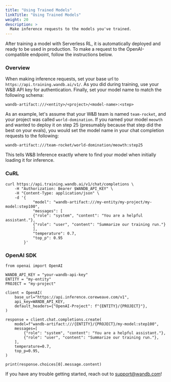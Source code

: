 ```yaml
---
title: "Using Trained Models"
linkTitle: "Using Trained Models"
weight: 20
description: >
  Make inference requests to the models you've trained.
---
```


After training a model with Serverless RL, it is automatically deployed and ready to be used in production. To make a request to the OpenAI-compatible endpoint, follow the instructions below.

### Overview

When making inference requests, set your base url to `https://api.training.wandb.ai/v1/`. As you did during training, use your W&B API key for authentication. Finally, set your model name to match the following schema:

`wandb-artifact:///<entity>/<project>/<model-name>:<step>`

As an example, let's assume that your W&B team is named `team-rocket`, and your project was called `world-domination`. If you named your model `meowth` and wanted to deploy it on step 25 (presumably because that step did the best on your evals), you would set the model name in your chat completion requests to the following:

`wandb-artifact:///team-rocket/world-domination/meowth:step25`

This tells W&B Inference exactly where to find your model when initially loading it for inference.


### CuRL

```
curl https://api.training.wandb.ai/v1/chat/completions \
    -H "Authorization: Bearer $WANDB_API_KEY" \
    -H "Content-Type: application/json" \
    -d '{
            "model": "wandb-artifact:///my-entity/my-project/my-model:step100",
            "messages": [
            {"role": "system", "content": "You are a helpful assistant."},
            {"role": "user", "content": "Summarize our training run."}
            ],
            "temperature": 0.7,
            "top_p": 0.95
        }'
```

### OpenAI SDK

```
from openai import OpenAI

WANDB_API_KEY = "your-wandb-api-key"
ENTITY = "my-entity"
PROJECT = "my-project"

client = OpenAI(
    base_url="https://api.inference.coreweave.com/v1",
    api_key=WANDB_API_KEY,
    default_headers={"OpenAI-Project": f"{ENTITY}/{PROJECT}"},
)

response = client.chat.completions.create(
    model=f"wandb-artifact:///{ENTITY}/{PROJECT}/my-model:step100",
    messages=[
        {"role": "system", "content": "You are a helpful assistant."},
        {"role": "user", "content": "Summarize our training run."},
    ],
    temperature=0.7,
    top_p=0.95,
)

print(response.choices[0].message.content)
```

If you have any trouble getting started, reach out to support@wandb.com!